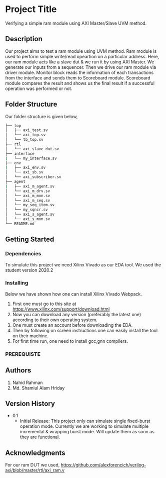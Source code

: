 # Project Title

Verifying a simple ram module using AXI Master/Slave UVM method. 

## Description

Our project aims to test a ram module using UVM method. Ram module is used to perform simple write/read opeartion on a particular address. Here, our ram module acts like a slave dut & we run it by using AXI Master. We generate our inputs from a sequencer. Then we drive our ram module via driver module. Monitor block reads the information of each transactions from the interface and sends them to Scoreboard module. Scoreboard module compares the result and shows us the final result if a successful operation was performed or not.

## Folder Structure

Our folder structure is given below,
```bash
├── top
│   ├── axi_test.sv 
│   └── axi_top.sv
│   └── tb_top.sv
├── rtl
│   └── axi_slave_dut.sv
├── interface
|   └── my_interface.sv
├── env
|   ├── axi_env.sv
│   └── axi_sb.sv
│   └── axi_subscriber.sv
├── agent
|   ├── axi_m_agent.sv
│   └── axi_m_drv.sv
│   └── axi_m_mon.sv
│   └── axi_m_seq.sv
│   └── my_seq_item.sv
│   └── my_sqncr.sv
│   └── axi_s_agent.sv
│   └── axi_s_mon.sv
└── README.md
```

## Getting Started


### Dependencies

To simulate this project we need Xilinx Vivado as our EDA tool. We used the student version 2020.2
 

### Installing

Below we have shown how one can install Xilinx Vivado Webpack. 

1) First one must go to this site at https://www.xilinx.com/support/download.html
2) Now you can download any version (preferably the latest one) according to their own operating system.
3) One must create an account before downloading the EDA.
4) Then by following on screen instructions one can easily install the tool on their machine.
5) For first time run, one need to install gcc,gnn compilers. 


### PREREQUISTE



## Authors

1) Nahid Rahman
2) Md. Shamiul Alam Hriday

## Version History

* 0.1
    * Initial Release: This project only can simulate single fixed-burst operation mode. Currently we are working to simulate multiple incremental & wrapping           burst mode. Will update them as soon as they are functional.   

## Acknowledgments

For our ram DUT we used, https://github.com/alexforencich/verilog-axi/blob/master/rtl/axi_ram.v


